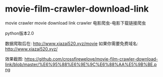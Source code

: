 # movie-film-crawler-download-link
movie crawler movie download link crawler 电影爬虫-电影下载链接爬虫

python版本2.0

数据爬取后在: http://www.xiazai520.xyz/movie
如果你需要免费域名: http://www.xiazai520.xyz/

效果截图:
https://github.com/crossfirewelove/movie-film-crawler-download-link/blob/master/%E6%95%88%E6%9E%9C%E6%88%AA%E5%9B%BE.png
